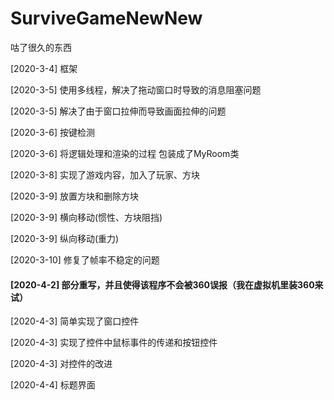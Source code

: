 # SurviveGameNewNew
咕了很久的东西

[2020-3-4] 框架

[2020-3-5] 使用多线程，解决了拖动窗口时导致的消息阻塞问题

[2020-3-5] 解决了由于窗口拉伸而导致画面拉伸的问题

[2020-3-6] 按键检测

[2020-3-6] 将逻辑处理和渲染的过程 包装成了MyRoom类

[2020-3-8] 实现了游戏内容，加入了玩家、方块

[2020-3-9] 放置方块和删除方块

[2020-3-9] 横向移动(惯性、方块阻挡)

[2020-3-9] 纵向移动(重力)

[2020-3-10] 修复了帧率不稳定的问题

#### [2020-4-2] 部分重写，并且使得该程序不会被360误报（我在虚拟机里装360来试）

[2020-4-3] 简单实现了窗口控件

[2020-4-3] 实现了控件中鼠标事件的传递和按钮控件

[2020-4-3] 对控件的改进

[2020-4-4] 标题界面